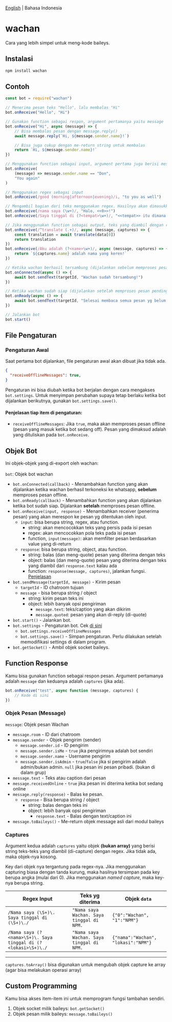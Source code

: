 [English](README.md) | Bahasa Indonesia

# wachan
Cara yang lebih simpel untuk meng-kode baileys.

## Instalasi
```bash
npm install wachan
```

## Contoh
```js
const bot = require("wachan")

// Menerima pesan teks "Hello", lalu membalas "Hi"
bot.onReceive("Hello", "Hi")

// Gunakan function sebagai respon, argument pertamanya yaitu message
bot.onReceive("Hi", async (message) => {
    // Bisa membalas pesan dengan message.reply()
    await message.reply(`Hi, ${message.sender.name}!`)

    // Bisa juga cukup dengan me-return string untuk membalas
    return `Hi, ${message.sender.name}!`
})

// Menggunakan function sebagai input, argument pertama juga berisi message. Ini bisa dipakai untuk memfilter pesan
bot.onReceive(
    (message) => message.sender.name == "Don",
    "You again"
)

// Menggunakan regex sebagai input
bot.onReceive(/good (morning|afternoon|evening)/i, "to you as well")

// Mengambil bagian dari teks menggunakan regex. Hasilnya akan dimasukkan ke teks output menggantikan pola <<angka/nama>>. Penomoran dimulai dari 0.
bot.onReceive(/nama saya (\w+)/, "Halo, <<0>>!")
bot.onReceive(/Saya tinggal di (?<tempat>\w+)/, "<<tempat>> itu dimana ya?")

// Jika menggunakan function sebagai output, teks yang diambil dengan regex masuk ke argument kedua dari function nya
bot.onReceive(/^translate (.+)/, async (message, captures) => {
    const translation = await translate(data[0])
    return translation
})
bot.onReceive(/Aku adalah (?<name>\w+)/, async (message, captures) => {
    return `${captures.name} adalah nama yang keren!`
})

// Ketika wachan berhasil tersambung (dijalankan sebelum memproses pesan pending)
bot.onConnected(async () => {
    await bot.sendText(targetId, "Wachan sudah tersambung!")
})

// Ketika wachan sudah siap (dijalankan setelah memproses pesan pending)
bot.onReady(async () => {
    await bot.sendText(targetId, "Selesai membaca semua pesan yg belum dibaca!")
})

// Jalankan bot
bot.start()
```

## File Pengaturan
### Pengaturan Awal
Saat pertama bot dijalankan, file pengaturan awal akan dibuat jika tidak ada.
```json
{
  "receiveOfflineMessages": true,
}
```
Pengaturan ini bisa diubah ketika bot berjalan dengan cara mengakses `bot.settings`. Untuk menyimpan perubahan supaya tetap berlaku ketika bot dijalankan berikutnya, gunakan `bot.settings.save()`.

#### Penjelasan tiap item di pengaturan:
- `receiveOfflineMessages`: Jika `true`, maka akan memproses pesan offline (pesan yang masuk ketika bot sedang off). Pesan yang dimaksud adalah yang dituliskan pada `bot.onReceive`.

## Objek Bot
Ini objek-objek yang di-export oleh wachan:<br><br>
`bot`: Objek bot wachan
- `bot.onConnected(callback)` - Menambahkan function yang akan dijalankan ketika wachan berhasil terkoneksi ke whatsapp, <b>sebelum</b> memproses pesan offline.
- `bot.onReady(callback)` - Menambahkan function yang akan dijalankan ketika bot sudah siap. Dijalankan <b>setelah</b> memproses pesan offline.
- `bot.onReceive(input, response)` - Menambahkan receiver (penerima pesan) yang akan merespon ke pesan yg ditentukan oleh input.
    - `input`: bisa berupa string, regex, atau function.
        - string: akan mencocokkan teks yang persis pada isi pesan
        - regex: akan mencocokkan pola teks pada isi pesan
        - function, `input(message)`: akan memfilter pesan berdasarkan value yang di-return
    - `response`: bisa berupa string, object, atau function.
        - string: balas (dan meng-quote) pesan yang diterima dengan teks
        - object: balas (dan meng-quote) pesan yang diterima dengan teks yang diambil dari `response.text` kalau ada
        - function: `response(message, captures)`, jalankan fungsi. [Penjelasan](#function-response)
- `bot.sendMessage(targetId, message)` - Kirim pesan
    - `targetId` - ID chatroom tujuan
    - `message` - bisa berupa string / object
        - string: kirim pesan teks ini
        - object: lebih banyak opsi pengiriman
            - `message.text`: teks/caption yang akan dikirim
            - `message.quoted`: pesan yang akan di-reply (di-quote)
- `bot.start()` - Jalankan bot.
- `bot.settings` - Pengaturan bot. Cek [di sini](#penjelasan-tiap-item-di-pengaturan)
    - `bot.settings.receiveOfflineMessages`
    - `bot.settings.save()` - Simpan pengaturan. Perlu dilakukan setelah memodifikasi settings di dalam program.
- `bot.getSocket()` - Ambil objek socket baileys.

## Function Response
Kamu bisa gunakan function sebagai respon pesan. Argument pertamanya adalah `message` dan keduanya adalah `captures` (jika ada).
```js
bot.onReceive("test", async function (message, captures) {
    // Kode di sini
})
```
### Objek Pesan (Message)
`message`: Objek pesan Wachan
- `message.room` - ID dari chatroom
- `message.sender` - Objek pengirim (sender)
    - `message.sender.id` - ID pengirim
    - `message.sender.isMe` - `true` jika pengirimnya adalah bot sendiri
    - `message.sender.name` - Username pengirim
    - `message.sender.isAdmin` - `true`/`false` jika si pengirim adalah admin/bukan admin. `null` jika pesan ini pesan pribadi. (bukan di dalam grup)
- `message.text` - Teks atau caption dari pesan
- `message.receivedOnline` - `true` jika pesan ini diterima ketika bot sedang online
- `message.reply(response)` - Balas ke pesan.
    - `response` - Bisa berupa string / object
        - string: balas dengan teks ini
        - object: lebih banyak opsi pengiriman
            - `response.text` - Balas dengan text/caption ini
- `message.toBaileys()` - Me-return objek message asli dari modul baileys

### Captures
Argument kedua adalah `captures` yaitu objek <b>(bukan array)</b> yang berisi string teks-teks yang diambil (di-capture) dengan regex. Jika tidak ada, maka objek-nya kosong.

Key dari objek nya tergantung pada regex-nya. Jika menggunakan capturing biasa dengan tanda kurung, maka hasilnya tersimpan pada key berupa angka (mulai dari 0). Jika menggunakan <i>named capture</i>, maka key-nya berupa string.

Regex Input|Teks yg diterima|Objek `data`
-|-|-
`/Nama saya (\S+)\. Saya tinggal di (\S+)\./` | `"Nama saya Wachan. Saya tinggal di NPM.` | `{"0":"Wachan", "1":"NPM"}`
`/Nama saya (?<nama>\S+)\. Saya tinggal di (?<lokasi>\S+)\./` | `"Nama saya Wachan. Saya tinggal di NPM.` | `{"nama":"Wachan", "lokasi":"NPM"}`
<hr>

`captures.toArray()` bisa digunakan untuk mengubah objek capture ke array (agar bisa melakukan operasi array)

## Custom Programming
Kamu bisa akses item-item ini untuk memprogram fungsi tambahan sendiri.
1. Objek socket milik baileys: `bot.getSocket()`
2. Objek pesan milik baileys: `message.toBaileys()`